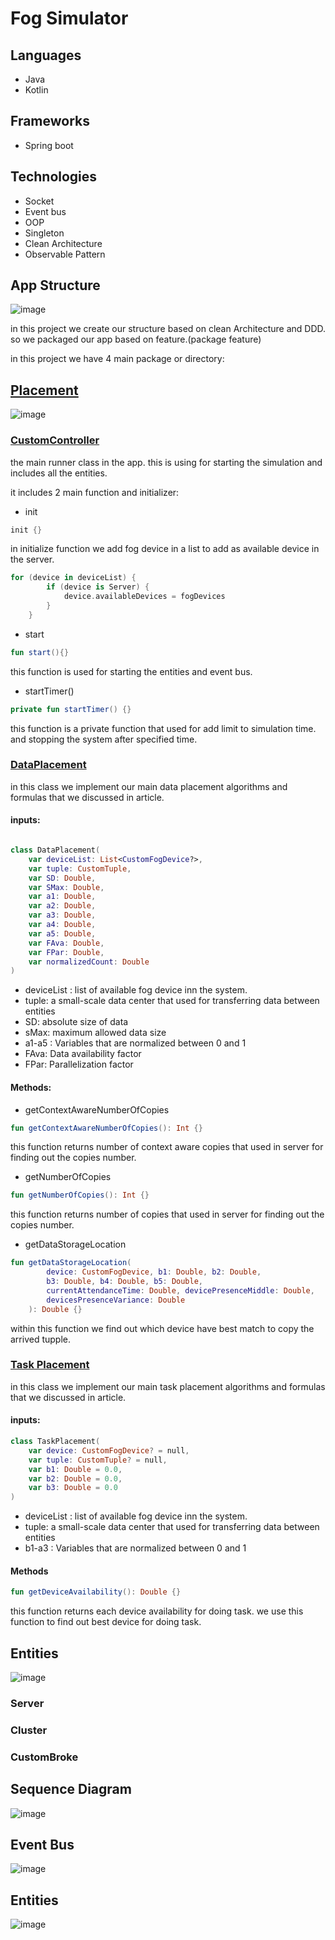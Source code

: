 # Fog Simulator


## Languages
- Java
- Kotlin

## Frameworks
- Spring boot

## Technologies

- Socket
- Event bus
- OOP
- Singleton
- Clean Architecture
- Observable Pattern



## App Structure

![image](assets/structure.png)

in this project we create our structure based on clean Architecture and DDD. so we packaged our app based on feature.(package feature)

in this project we have 4 main package or directory:






## [Placement](https://github.com/MarsXan/FogDataPlacement/tree/master/src/main/kotlin/ir/fog/placement)

![image](assets/placement.png)

### [CustomController](https://github.com/MarsXan/FogDataPlacement/blob/master/src/main/kotlin/ir/fog/placement/CustomController.kt)

the main runner class in the app. this is using for starting the simulation and includes all the  entities. 

it includes 2 main function and initializer:

- init

```kotlin
init {}
```

in initialize function we add fog device in a list to add as available device in the server.

```kotlin
for (device in deviceList) {
        if (device is Server) {
            device.availableDevices = fogDevices
        }
    }
```

- start
```kotlin
fun start(){}
```
this function is used for starting the entities and event bus.

- startTimer()

```kotlin
private fun startTimer() {}
```

this function is a private function that used for add limit to simulation time. and stopping the system after specified time.




### [DataPlacement](https://github.com/MarsXan/FogDataPlacement/blob/master/src/main/kotlin/ir/fog/placement/DataPlacement.kt)

in this class we implement our main data placement algorithms and formulas that we discussed in article.

#### inputs:

```kotlin

class DataPlacement(
    var deviceList: List<CustomFogDevice?>,
    var tuple: CustomTuple,
    var SD: Double,
    var SMax: Double,
    var a1: Double,
    var a2: Double,
    var a3: Double,
    var a4: Double,
    var a5: Double,
    var FAva: Double,
    var FPar: Double,
    var normalizedCount: Double
)
```

- deviceList : list of available fog device inn the system.
- tuple: a small-scale data center that used for transferring data between entities
- SD: absolute size of data
- sMax: maximum allowed data size
- a1-a5 : Variables that are normalized between 0 and 1
- FAva: Data availability factor
- FPar: Parallelization factor

#### Methods:

- getContextAwareNumberOfCopies

```kotlin
fun getContextAwareNumberOfCopies(): Int {}
```
this function returns number of context aware copies that used in server for finding out the copies number.

- getNumberOfCopies

```kotlin
fun getNumberOfCopies(): Int {}
```

this function returns number of copies that used in server for finding out the copies number.

- getDataStorageLocation

```kotlin
fun getDataStorageLocation(
        device: CustomFogDevice, b1: Double, b2: Double,
        b3: Double, b4: Double, b5: Double,
        currentAttendanceTime: Double, devicePresenceMiddle: Double,
        devicesPresenceVariance: Double
    ): Double {}
```
within this function we find out which device have best match to copy the arrived tupple.


### [Task Placement](https://github.com/MarsXan/FogDataPlacement/blob/master/src/main/kotlin/ir/fog/placement/TaskPlacement.kt)

in this class we implement our main task placement algorithms and formulas that we discussed in article.

#### inputs:

```kotlin
class TaskPlacement(
    var device: CustomFogDevice? = null,
    var tuple: CustomTuple? = null,
    var b1: Double = 0.0,
    var b2: Double = 0.0,
    var b3: Double = 0.0
)
```

- deviceList : list of available fog device inn the system.
- tuple: a small-scale data center that used for transferring data between entities
- b1-a3 : Variables that are normalized between 0 and 1

#### Methods

```kotlin
fun getDeviceAvailability(): Double {}
```
this function returns each device availability for doing task. we use this function to find out best device for doing task.


## Entities

![image](assets/entities_s.png)

### Server

### Cluster

### CustomBroke






## Sequence Diagram

![image](assets/Sequence%20diagram.png)

## Event Bus

![image](assets/eventbus.png)


## Entities

![image](assets/entities.png)



